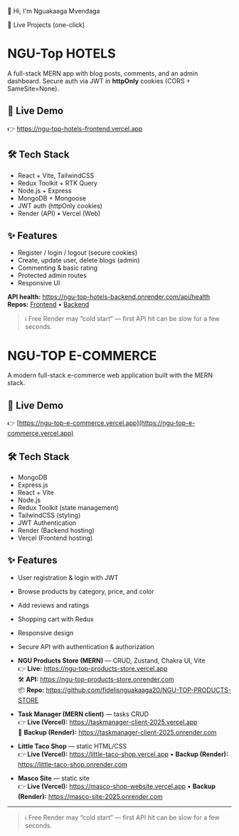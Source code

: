 👋 Hi, I'm Nguakaaga Mvendaga

🚀 Live Projects (one-click)

# NGU-Top HOTELS

A full-stack MERN app with blog posts, comments, and an admin dashboard. Secure auth via JWT in **httpOnly** cookies (CORS + SameSite=None).

## 🚀 Live Demo
👉 https://ngu-top-hotels-frontend.vercel.app

## 🛠️ Tech Stack
- React + Vite, TailwindCSS
- Redux Toolkit + RTK Query
- Node.js + Express
- MongoDB + Mongoose
- JWT auth (httpOnly cookies)
- Render (API) • Vercel (Web)

## ✨ Features
- Register / login / logout (secure cookies)
- Create, update user, delete blogs (admin)
- Commenting & basic rating
- Protected admin routes
- Responsive UI

**API health:** https://ngu-top-hotels-backend.onrender.com/api/health  
**Repos:** [Frontend](https://github.com/fidelisnguakaaga20/ngu-top-hotels-frontend) • [Backend](https://github.com/fidelisnguakaaga20/ngu-top-hotels-backend)

> ℹ️ Free Render may “cold start” — first API hit can be slow for a few seconds.


# NGU-TOP E-COMMERCE

A modern full-stack e-commerce web application built with the MERN stack.

## 🚀 Live Demo
👉 [https://ngu-top-e-commerce.vercel.app](https://ngu-top-e-commerce.vercel.app)

## 🛠️ Tech Stack
- MongoDB
- Express.js
- React + Vite
- Node.js
- Redux Toolkit (state management)
- TailwindCSS (styling)
- JWT Authentication
- Render (Backend hosting)
- Vercel (Frontend hosting)

## ✨ Features
- User registration & login with JWT
- Browse products by category, price, and color
- Add reviews and ratings
- Shopping cart with Redux
- Responsive design
- Secure API with authentication & authorization


- **NGU Products Store (MERN)** — CRUD, Zustand, Chakra UI, Vite  
  👉 **Live:** https://ngu-top-products-store.vercel.app  
  🛠 **API:** https://ngu-top-products-store.onrender.com  
  📦 **Repo:** https://github.com/fidelisnguakaaga20/NGU-TOP-PRODUCTS-STORE

- **Task Manager (MERN client)** — tasks CRUD  
  👉 **Live (Vercel):** https://taskmanager-client-2025.vercel.app  
  🔁 **Backup (Render):** https://taskmanager-client-2025.onrender.com

- **Little Taco Shop** — static HTML/CSS  
  👉 **Live (Vercel):** https://little-taco-shop.vercel.app • **Backup (Render):** https://little-taco-shop.onrender.com

- **Masco Site** — static site  
  👉 **Live (Vercel):** https://masco-shop-website.vercel.app • **Backup (Render):** https://masco-site-2025.onrender.com

---

> ℹ️ Free Render may “cold start” — first API hit can be slow for a few seconds.
